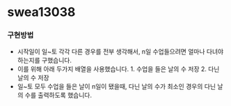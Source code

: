 # swea13038

### 구현방법

- 시작일이 일~토 각각 다른 경우를 전부 생각해서, n일 수업들으려면 얼마나 다녀야 하는지를 구했습니다.
- 이를 위해 아래 두가지 배열을 사용했습니다. 1. 수업을 들은 날의 수 저장 2. 다닌 날의 수 저장
- 일~토 모두 수업을 들은 날이 n일이 됐을때, 다닌 날의 수가 최소인 경우의 다닌 날의 수를 출력하도록 했습니다.
